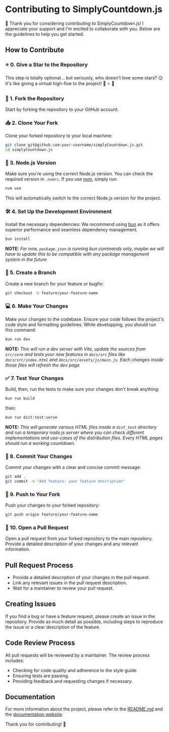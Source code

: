 # Contributing to SimplyCountdown.js

🎉 Thank you for considering contributing to SimplyCountdown.js! I appreciate your support and I'm excited to collaborate with you. Below are the guidelines to help you get started.

## How to Contribute

### ⭐ 0. Give a Star to the Repository
This step is totally optional... but seriously, who doesn't love some stars? 😉 
It's like giving a virtual high-five to the project! 🙌 ⭐ 🙌

### 🔱 1. Fork the Repository
Start by forking the repository to your GitHub account.

### 📥 2. Clone Your Fork
Clone your forked repository to your local machine:
```bash
git clone git@github.com:your-username/simplyCountdown.js.git
cd simplyCountdown.js
```

### 🔧 3. Node.js Version
Make sure you're using the correct Node.js version. You can check the required version in `.nvmrc`. If you use [nvm](https://github.com/nvm-sh/nvm), simply run:
```bash
nvm use
```
This will automatically switch to the correct Node.js version for the project.

### 🛠️ 4. Set Up the Development Environment
Install the necessary dependencies:
We recommend using [bun](https://bun.sh/) as it offers superior performance and seamless dependency management.

```bash
bun install
```

**NOTE:** *For now, `package.json` is running bun commands only, maybe we will have to update this to be compatible with any package management system in the future*

### 🌿 5. Create a Branch
Create a new branch for your feature or bugfix:
```bash
git checkout -b feature/your-feature-name
```

### 💻 6. Make Your Changes
Make your changes to the codebase. Ensure your code follows the project's code style and formatting guidelines.
While developping, you should run this command:
```bash
bun run dev
```
**NOTE:** *This will run a dev server with Vite, update the sources from `src/core` and tests your new features in `docs/src` files like `docs/src/index.html` and `docs/src/assets/js/main.js`. Each changes inside those files will refresh the dev page*

### ✅ 7. Test Your Changes
Build, then, run the tests to make sure your changes don't break anything:
```bash
bun run build
```

then:

```bash
bun run dist:test:serve
```

**NOTE:** *This will generate various HTML files inside a `dist_test` directory and run a temporary node.js server where you can check different implementations and use-cases of the distribution files. Every HTML pages should run a working countdown.*

### 💾 8. Commit Your Changes
Commit your changes with a clear and concise commit message:
```bash
git add .
git commit -m "Add feature: your feature description"
```

### 🚀 9. Push to Your Fork
Push your changes to your forked repository:
```bash
git push origin feature/your-feature-name
```

### 🔄 10. Open a Pull Request
Open a pull request from your forked repository to the main repository. Provide a detailed description of your changes and any relevant information.

## Pull Request Process

- Provide a detailed description of your changes in the pull request.
- Link any relevant issues in the pull request description.
- Wait for a maintainer to review your pull request.

## Creating Issues

If you find a bug or have a feature request, please create an issue in the repository. Provide as much detail as possible, including steps to reproduce the issue or a clear description of the feature.

## Code Review Process

All pull requests will be reviewed by a maintainer. The review process includes:
- Checking for code quality and adherence to the style guide.
- Ensuring tests are passing.
- Providing feedback and requesting changes if necessary.

## Documentation

For more information about the project, please refer to the [README.md](README.md) and the [documentation website](https://vincentloy.github.io/simplyCountdown.js/).

Thank you for contributing! 🚀
